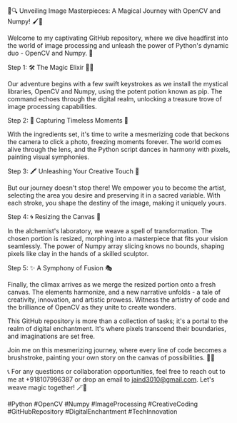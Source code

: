 
📸🔍 Unveiling Image Masterpieces: A Magical Journey with OpenCV and Numpy! 🖌️🐍

Welcome to my captivating GitHub repository, where we dive headfirst into the world of image processing and unleash the power of Python's dynamic duo - OpenCV and Numpy. 🚀

Step 1: 🛠️ The Magic Elixir 🧙‍♂️

Our adventure begins with a few swift keystrokes as we install the mystical libraries, OpenCV and Numpy, using the potent potion known as pip. The command echoes through the digital realm, unlocking a treasure trove of image processing capabilities.

Step 2: 📸 Capturing Timeless Moments 🌄

With the ingredients set, it's time to write a mesmerizing code that beckons the camera to click a photo, freezing moments forever. The world comes alive through the lens, and the Python script dances in harmony with pixels, painting visual symphonies.

Step 3: 🖍️ Unleashing Your Creative Touch 🎨

But our journey doesn't stop there! We empower you to become the artist, selecting the area you desire and preserving it in a sacred variable. With each stroke, you shape the destiny of the image, making it uniquely yours.

Step 4: 🌀 Resizing the Canvas 📐

In the alchemist's laboratory, we weave a spell of transformation. The chosen portion is resized, morphing into a masterpiece that fits your vision seamlessly. The power of Numpy array slicing knows no bounds, shaping pixels like clay in the hands of a skilled sculptor.

Step 5: ✨ A Symphony of Fusion 🎭

Finally, the climax arrives as we merge the resized portion onto a fresh canvas. The elements harmonize, and a new narrative unfolds - a tale of creativity, innovation, and artistic prowess. Witness the artistry of code and the brilliance of OpenCV as they unite to create wonders.

This GitHub repository is more than a collection of tasks; it's a portal to the realm of digital enchantment. It's where pixels transcend their boundaries, and imaginations are set free.

Join me on this mesmerizing journey, where every line of code becomes a brushstroke, painting your own story on the canvas of possibilities. 🌈🚀

📞 For any questions or collaboration opportunities, feel free to reach out to me at +918107996387 or drop an email to jaind3010@gmail.com. Let's weave magic together! 🪄🌟

#Python #OpenCV #Numpy #ImageProcessing #CreativeCoding #GitHubRepository #DigitalEnchantment #TechInnovation

